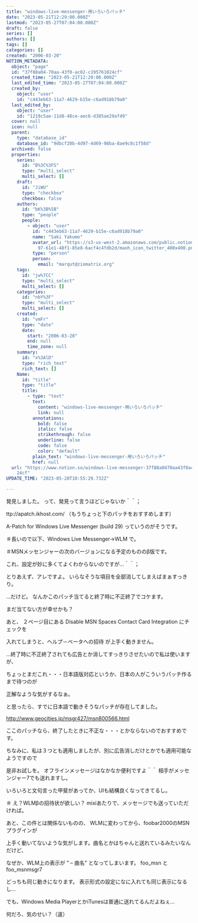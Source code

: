 ```yaml
---
title: "windows-live-messenger-用いろいろパッチ"
date: "2023-05-21T12:29:00.000Z"
lastmod: "2023-05-27T07:04:00.000Z"
draft: false
series: []
authors: []
tags: []
categories: []
created: "2006-03-20"
NOTION_METADATA:
  object: "page"
  id: "37f88a04-70aa-43f0-ac02-c195761024cf"
  created_time: "2023-05-21T12:29:00.000Z"
  last_edited_time: "2023-05-27T07:04:00.000Z"
  created_by:
    object: "user"
    id: "c443eb63-11a7-4629-b15e-c6ad918b79a0"
  last_edited_by:
    object: "user"
    id: "1219c5ae-11d8-48ce-aec6-d385ae29af49"
  cover: null
  icon: null
  parent:
    type: "database_id"
    database_id: "9dbcf20b-4d97-4d69-98ba-8ae9c8c1f58d"
  archived: false
  properties:
    series:
      id: "B%3C%3FS"
      type: "multi_select"
      multi_select: []
    draft:
      id: "JiWU"
      type: "checkbox"
      checkbox: false
    authors:
      id: "bK%3B%5B"
      type: "people"
      people:
        - object: "user"
          id: "c443eb63-11a7-4629-b15e-c6ad918b79a0"
          name: "Saki Yakumo"
          avatar_url: "https://s3-us-west-2.amazonaws.com/public.notion-static.com/3ad1c4\
            97-61e1-48f1-85e8-6acf4c4fdb2d/maoh_icon_twitter_400x400.png"
          type: "person"
          person:
            email: "marqut@ziomatrix.org"
    tags:
      id: "jw%7CC"
      type: "multi_select"
      multi_select: []
    categories:
      id: "nbY%3F"
      type: "multi_select"
      multi_select: []
    created:
      id: "vmFr"
      type: "date"
      date:
        start: "2006-03-20"
        end: null
        time_zone: null
    summary:
      id: "x%3AlD"
      type: "rich_text"
      rich_text: []
    Name:
      id: "title"
      type: "title"
      title:
        - type: "text"
          text:
            content: "windows-live-messenger-用いろいろパッチ"
            link: null
          annotations:
            bold: false
            italic: false
            strikethrough: false
            underline: false
            code: false
            color: "default"
          plain_text: "windows-live-messenger-用いろいろパッチ"
          href: null
  url: "https://www.notion.so/windows-live-messenger-37f88a0470aa43f0ac02c1957610\
    24cf"
UPDATE_TIME: "2023-05-28T10:55:29.732Z"

---
```

<link rel="stylesheet" href="https://cdn.jsdelivr.net/npm/katex@0.16.2/dist/katex.min.css" integrity="sha384-bYdxxUwYipFNohQlHt0bjN/LCpueqWz13HufFEV1SUatKs1cm4L6fFgCi1jT643X" crossorigin="anonymous">


発見しました。 って、発見って言うほどじゃないか＾＾；


ttp://apatch.ikhost.com/ （もうちょっと下のパッチをおすすめします）


A-Patch for Windows Live Messenger (build 29) っていうのがそうです。


＃長いので以下、Windows Live Messenger→WLM で。


＃MSNメッセンジャーの次のバージョンになる予定のもののβ版です。


これ、設定が妙に多くてよくわからないのですが…＾＾；


とりあえず、アレですよ。 いらなそうな項目を全部消してしまえばまぁすっきり。


…だけど。 なんかこのパッチ当てると終了時に不正終了でコケます。


まだ当てない方が幸せかも？


あと、 ２ページ目にある Disable MSN Spaces Contact Card Integration にチェックを


入れてしまうと、ヘルプ－ベータへの招待 が上手く動きません。


…終了時に不正終了されても広告とか消してすっきりさせたいので私は使いますが、


ちょっとまだこれ・・・日本語版対応というか、日本の人がこういうパッチ作るまで待つのが


正解なような気がするなぁ。


と思ったら、すでに日本語で動きそうなパッチが存在してました。


http://www.geocities.jp/msgr427/msn800566.html


ここのパッチなら、終了したときに不正な・・・とかならないのでおすすめです。


ちなみに、私は３つとも適用しましたが、別に広告消しだけとかでも適用可能なようですので


是非お試しを。 オフラインメッセージはなかなか便利ですよ＾＾ 相手がメッセンジャー7でも送れますし。


いろいろと文句言った甲斐があってか、UIも結構良くなってきてるし。


＃ え？WLMβの招待状が欲しい？ mixiあたりで、メッセージでも送っていただければ。


あと、この件とは関係ないものの、 WLMに変わってから、foobar2000のMSNプラグインが


上手く動いてないような気がします。曲名とかはちゃんと送れているみたいなんだけど、


なぜか、WLM上の表示が ” – 曲名” となってしまいます。 foo_msn と foo_msnmsgr7


どっちも同じ動きになります。 表示形式の設定になに入れても同じ表示になるし…


でも、Windows Media PlayerとかiTunesは普通に送れてるんだよねぇ…


何だろ、気のせい？（違）

